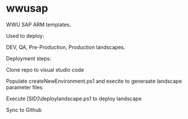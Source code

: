 # wwusap

WWU SAP ARM templates. 

Used to deploy: 

DEV, QA, Pre-Production, Production landscapes. 

Deployment steps: 

Clone repo to visual studio code

Populate createNewEnvironment.ps1 and execite to generaate landscape parameter files

Execute [SID]\deploylandscape.ps1 to deploy landscape

Sync to Github 
